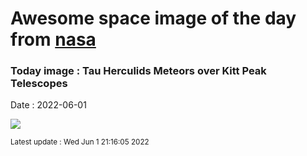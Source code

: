 
# Awesome space image of the day from [nasa](https://api.nasa.gov/)

### Today image : Tau Herculids Meteors over Kitt Peak Telescopes

Date : 2022-06-01


![](https://apod.nasa.gov/apod/image/2206/TauHerMeteors_Lyu_1080.jpg)

<small>Latest update : Wed Jun  1 21:16:05 2022</small>


